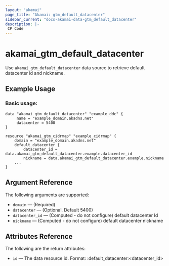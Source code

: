 ```yaml
---
layout: "akamai"
page_title: "Akamai: gtm_default_datacenter"
sidebar_current: "docs-akamai-data-gtm_default_datacenter"
description: |-
 CP Code
---
```


# akamai_gtm_default_datacenter

Use `akamai_gtm_default_datacenter` data source to retrieve default datacenter id and nickname.

## Example Usage

### Basic usage:

```hcl
data "akamai_gtm_default_datacenter" "example_ddc" {
     name = "example_domain.akadns.net"
     datacenter = 5400
}

resource "akamai_gtm_cidrmap" "example_cidrmap" {
    domain = "example_domain.akadns.net"
    default_datacenter {
        datacenter_id = data.akamai_gtm_default_datacenter.example.datacenter_id
        nickname = data.akamai_gtm_default_datacenter.example.nickname
    ...
}
```

## Argument Reference

The following arguments are supported:

* `domain` — (Required)
* `datacenter` — (Optional. Default 5400)
* `datacenter_id` — (Computed - do not configure) default datacenter Id
* `nickname` — (Computed - do not configure) default datacenter nickname

## Attributes Reference

The following are the return attributes:

* `id` — The data resource id. Format: <domain>:default_datacenter:<datacenter_id>
